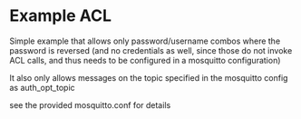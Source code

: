 # Example ACL

Simple example that allows only password/username combos where the password is reversed (and no credentials as well, since those do not invoke ACL calls, and thus needs to be configured in a
mosquitto configuration)

It also only allows messages on the topic specified in the mosquitto config as auth_opt_topic

see the provided mosquitto.conf for details
